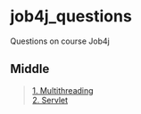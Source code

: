 # job4j_questions
Questions on course Job4j

## Middle
>[1. Multithreading](Multithreading.md)  
>[2. Servlet](Servlet.md)
